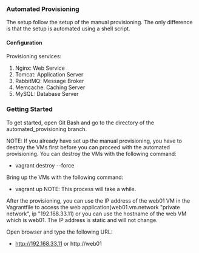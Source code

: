 ### Automated Provisioning
The setup follow the setup of the manual provisioning. The only difference is that the setup is automated using a shell script.

#### Configuration

Provisioning services:
1. Nginx: Web Service
2. Tomcat: Application Server
3. RabbitMQ: Message Broker
4. Memcache: Caching Server
5. MySQL: Database Server

### Getting Started
To get started, open Git Bash and go to the directory of the automated_provisioning branch.

NOTE: If you already have set up the manual provisioning, you have to destroy the VMs first before you can proceed with the automated provisioning. You can destroy the VMs with the following command:
-  vagrant destroy --force

Bring up the VMs with the following command:
-  vagrant up
NOTE: This process will take a while.

After the provisioning, you can use the IP address of the web01 VM in the Vagrantfile to access the web application(web01.vm.network "private network", ip "192.168.33.11) or you can use the hostname of the web VM which is web01. The IP address is static and will not change.

Open browser and type the following URL:
-  http://192.168.33.11 or http://web01
